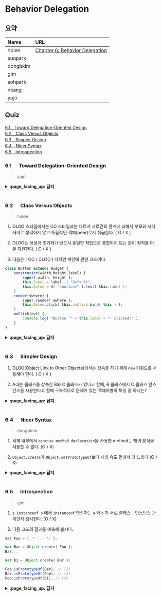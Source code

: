 # Behavior Delegation

## 요약
| Name | URL |
|:---|:---|
| holee | [Chapter 6: Behavior Delegation](https://github.com/hochan222/Everything-in-JavaScript/wiki/Chapter-6:-Behavior-Delegation) |
| sunpark |  |
| dongbkim |  |
| gim |  |
| sohpark |  |
| nkang |  |
| yujo |  |

## Quiz

[6.1　Toward Delegation-Oriented Design](#61---Toward-Delegation-Oriented-Design)<br>
[6.2　Class Versus Objects](#62---Class-Versus-Objects)<br>
[6.3　Simpler Design](#63---Simpler-Design)<br>
[6.4　Nicer Syntax](#64---Nicer-Syntax)<br>
[6.5　Introspection](#65---Introspection)<br>

### 6.1 　  Toward Delegation-Oriented Design

> yujo

<details>
<summary> <b> :page_facing_up: 답지 </b>  </summary>
<div markdown="1">



</div>
</details>
<br>


### 6.2 　  Class Versus Objects

> holee

1. OLOO 스타일에서는 OO 스타일과는 다르게 서로간의 관계에 대해서 부모와 자식 사이로 생각하지 않고 독립적인 객체(peer)로서 취급한다. ( O / X )  

2. OLOO는 생성과 초기화가 반드시 동일한 작업으로 통합되지 않는 분리 원칙을 더 잘 지원한다. ( O / X )  

3. 다음은 ( OO / OLOO ) 디자인 패턴에 관한 코드이다.

```js
class Button extends Widget {
	constructor(width,height,label) {
		super( width, height );
		this.label = label || "Default";
		this.$elem = $( "<button>" ).text( this.label );
	}
	render($where) {
		super.render( $where );
		this.$elem.click( this.onClick.bind( this ) );
	}
	onClick(evt) {
		console.log( "Button '" + this.label + "' clicked!" );
	}
}
```

<details>
<summary> <b> :page_facing_up: 답지 </b>  </summary>
<div markdown="1">

1. OLOO 스타일에서는 OO 스타일과는 다르게 서로간의 관계에 대해서 부모와 자식 사이로 생각하지 않고 독립적인 객체로서 취급한다. ( **O** / X )  

2. OLOO는 생성과 초기화가 반드시 동일한 작업으로 통합되지 않는 분리 원칙을 더 잘 지원한다. ( **O** / X )  

3. 다음은 ( **OO** / OLOO ) 디자인 패턴에 관한 코드이다.

```js
class Button extends Widget {
	constructor(width,height,label) {
		super( width, height );
		this.label = label || "Default";
		this.$elem = $( "<button>" ).text( this.label );
	}
	render($where) {
		super.render( $where );
		this.$elem.click( this.onClick.bind( this ) );
	}
	onClick(evt) {
		console.log( "Button '" + this.label + "' clicked!" );
	}
}
```

> 아래는 OOLO에 관한 디자인 패턴이다.

```js
var Widget = {
	init: function(width,height){
		this.width = width || 50;
		this.height = height || 50;
		this.$elem = null;
	},
	insert: function($where){
		if (this.$elem) {
			this.$elem.css( {
				width: this.width + "px",
				height: this.height + "px"
			} ).appendTo( $where );
		}
	}
};

var Button = Object.create( Widget );
```

</div>
</details>
<br>

### 6.3 　  Simpler Design

1. OLOO(Object Link to Other Objects)에서는 상속을 하기 위해 `new` 키워드를 사용해야 한다. ( O / X )

2. A라는 클래스를 상속한 B와 C 클래스가 있다고 할때, B 클래스에서 C 클래스 인스턴스를 사용한다고 할때 구조적으로 문제가 있는 객체지향의 특징 중 하나는?

<details>
<summary> <b> :page_facing_up: 답지 </b>  </summary>
<div markdown="1">

1. OLOO(Object Link to Other Objects)에서는 상속, 인스턴스화를 하기 위해 `new` 키워드를 사용해야 한다. ( O / **X** )
> OLOO는 사용하는 인스턴스 자체가 오브젝트이기 때문에 따로 새로 만들 필요가 없다. 상속이나 인스턴스화를 할 때엔 `Object.create()`를 사용한다.

2. A라는 클래스를 상속한 B와 C 클래스가 있다고 할때, B 클래스에서 C 클래스 인스턴스를 사용한다고 할때 구조적으로 문제가 있는 객체지향의 특징 중 하나는?
> 다형성(Polymorphism)의 문제로 만약 A 클래스에서 사용하는 foo() 함수를 사용한다고 할때 그때 foo가 B클래스에서 오는지 C클래스에서 오는지 확실히 하기 위해 더욱 복잡하게 구조를 짤 수 밖에 없다. 따라서 이에 대해서 책에서는 "Ugly explicit Pseudopolymorphism(추한 명시적 유사 다형성)"  이라고 명명했다.

</div>
</details>
<br>

### 6.4 　  Nicer Syntax

> dongbkim

1. 객체 내부에서 `concise method declaration`을 사용한 method는 재귀 방식을 사용할 수 없다. (O / X)     

2. `Object.create`가 `Object.setPrototypeOf`보다 처리 속도 면에서 더 느리다.(O / X)    

<details>
<summary> <b> :page_facing_up: 답지 </b>  </summary>
<div markdown="1">

1. 객체 내부에서 `concise method declaration`을 사용한 method는 recursion 방식을 사용할 수 없다. (O / **X**)


	사용할 수는 있지만 자신을 호출하는 형태로는 불가능하다.     



2. `Object.create`가 `Object.setPrototypeOf`보다 처리 속도 면에서 더 느리다.(O / **X**)    
X
- MDN Object.setPrototypeof()    
> Warning: Changing the [[Prototype]] of an object is, by the nature of how modern JavaScript engines optimize property accesses, a very slow operation, in every browser and JavaScript engine. (...) Instead, create a new object with the desired [[Prototype]] using Object.create().


```
//벤치마크 테스트 결과
node 8.9.1 results:

Iteration(s):            100000000
==================================
Object.create:           46.56
Object.setPrototypeOf:   353.4

Chrome 59.0.3071.104 results:

Iteration(s):            100000000
==================================
Object.create:           46.36
Object.setPrototypeOf:   326.56
```
[출처](https://gist.github.com/calebmer/c74e2a7941044e5f28b8)


</div>
</details>
<br>

### 6.5 　  Introspection

> gim

1. `a instanceof b` 에서 `instanceof` 연산자는 `a` 와 `b` 가 서로 클래스 - 인스턴스 관계인지 검사한다. (O / X)

2. 다음 코드의 결과를 예측해 봅시다.

```js
var Foo = { /* ... */ };

var Bar = Object.create( Foo );
Bar...

var b1 = Object.create( Bar );

Foo.isPrototypeOf(Bar); // (1)
Bar.isPrototypeOf(Foo); // (2)
Foo.isPrototypeOf(b1); // (3)
```

<details>
<summary> <b> :page_facing_up: 답지 </b>  </summary>
<div markdown="1">

1. `a instanceof b` 에서 `instanceof` 연산자는 `a` 와 `b` 가 서로 클래스 - 인스턴스 관계인지 검사한다. (O / __X__)

> instanceof 연산자는 두 객체의 관계를 검사하는 것이 아닌, 두 객체의 관련성 여부를 검사하는 것이기 때문에 직접적으로 인스턴스화 시킨 클래스가 아니더라도 프로토타입 연결이 되어 있다면 `true` 를 반환한다.

2. 다음 코드의 결과를 예측해 봅시다.

```js
// true, false, true
```

> `Bar` 가 `Foo` 의 프로토타입 객체와 연결되어 있기 때문에 (1) 번이 `true` 이고, `b1` 또한 연결된 `Foo` 의 prototype link 를 참조하기 때문에 (3) 번도 `true` 이다.

</div>
</details>
<br>
